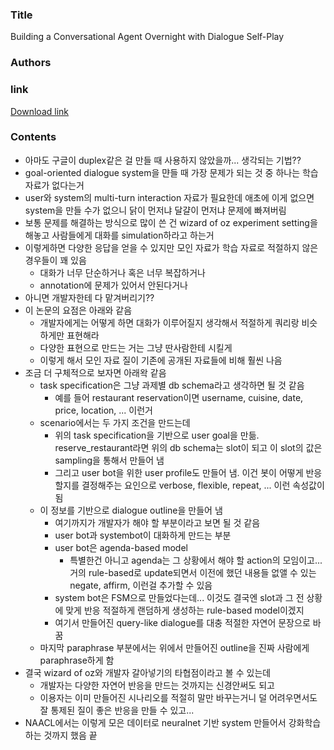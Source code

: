 ### Title
Building a Conversational Agent Overnight with Dialogue Self-Play

### Authors


### link
[Download link](https://arxiv.org/pdf/1801.04871.pdf)

### Contents
- 아마도 구글이 duplex같은 걸 만들 때 사용하지 않았을까... 생각되는 기법??
- goal-oriented dialogue system을 먄들 때 가장 문제가 되는 것 중 하나는 학습 자료가 없다는거
- user와 system의 multi-turn interaction 자료가 필요한데 애초에 이게 없으면 system을 만들 수가 없으니 닭이 먼저냐 달걀이 먼저냐 문제에 빠져버림
- 보통 문제를 해결하는 방식으로 많이 쓴 건 wizard of oz experiment setting을 해놓고 사람들에게 대화를 simulation하라고 하는거
- 이렇게하면 다양한 응답을 얻을 수 있지만 모인 자료가 학습 자료로 적절하지 않은 경우들이 꽤 있음
    - 대화가 너무 단순하거나 혹은 너무 복잡하거나
    - annotation에 문제가 있어서 안된다거나
- 아니면 개발자한테 다 맡겨버리기??
- 이 논문의 요점은 아래와 같음
    - 개발자에게는 어떻게 하면 대화가 이루어질지 생각해서 적절하게 쿼리랑 비슷하게만 표현해라
    - 다양한 표현으로 만드는 거는 그냥 딴사람한테 시킬게
    - 이렇게 해서 모인 자료 질이 기존에 공개된 자료들에 비해 훨씬 나음
- 조금 더 구체적으로 보자면 아래왁 같음
    - task specification은 그냥 과제별 db schema라고 생각하면 될 것 같음
        - 예를 들어 restaurant reservation이면 username, cuisine, date, price, location, ... 이런거
    - scenario에서는 두 가지 조건을 만드는데
        - 위의 task specification을 기반으로 user goal을 만듦. reserve_restaurant라면 위의 db schema는 slot이 되고 이 slot의 값은 sampling을 통해서 만들어 냄
        - 그리고 user bot을 위한 user profile도 만들어 냄. 이건 봇이 어떻게 반응할지를 결정해주는 요인으로 verbose, flexible, repeat, ... 이런 속성값이 됨
    - 이 정보를 기반으로 dialogue outline을 만들어 냄
        - 여기까지가 개발자가 해야 할 부분이라고 보면 될 것 같음
        - user bot과 systembot이 대화하게 만드는 부분
        - user bot은 agenda-based model
            - 특별한건 아니고 agenda는 그 상황에서 해야 할 action의 모임이고... 거의 rule-based로 update되면서 이전에 했던 내용들 없앨 수 있는 negate, affirm, 이런걸 추가할 수 있음
        - system bot은 FSM으로 만들었다는데... 이것도 결국엔 slot과 그 전 상황에 맞게 반응 적절하게 랜덤하게 생성하는 rule-based model이겠지
        - 여기서 만들어진 query-like dialogue를 대충 적절한 자연어 문장으로 바꿈
    - 마지막 paraphrase 부분에서는 위에서 만들어진 outline을 진짜 사람에게 paraphrase하게 함
- 결국 wizard of oz와 개발자 갈아넣기의 타협점이라고 볼 수 있는데
    - 개발자는 다양한 자연어 반응을 만드는 것까지는 신경안써도 되고
    - 이용자는 이미 만들어진 시나리오를 적절히 말만 바꾸는거니 덜 어려우면서도 잘 통제된 질이 좋은 반응을 만들 수 있고...
- NAACL에서는 이렇게 모은 데이터로 neuralnet 기반 system 만들어서 강화학습하는 것까지 했음 끝